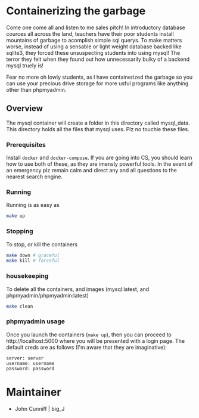 # Containerizing the garbage

Come one come all and listen to me sales pitch! In introductory database cources all across the land, teachers have their poor students install mountains of garbage to acomplish simple sql querys. To make matters worse, instead of using a sensable or light weight database backed like sqlite3, they forced these unsuspecting students into using mysql! The terror they felt when they found out how unnecessarily bulky of a backend mysql truely is!

Fear no more oh lowly students, as I have containerized the garbage so you can use your precious drive storage for more usful programs like anything other than phpmyadmin. 


## Overview
The mysql container will create a folder in this directory called mysql_data. This directory holds all the files that mysql uses. Plz no touchie these files. 

### Prerequisites
Install `docker` and `docker-compose`. If you are going into CS, you should learn how to use both of these, as they are imensly powerful tools. In the event of an emergency plz remain calm and direct any and all questions to the nearest search engine.

### Running
Running is as easy as 

```sh
make up
```

### Stopping
To stop, or kill the containers

```sh
make down # graceful 
make kill # forceful
```

### housekeeping
To delete all the containers, and images (mysql:latest, and phpmyadmin/phpmyadmin:latest)

```sh
make clean
```

### phpmyadmin usage 
Once you launch the containers (`make up`), then you can proceed to http://localhost:5000 where you will be presented with a login page. The default creds are as follows (I'm aware that they are imaginative):

```
server: server
username: username
password: password
```

# Maintainer
- John Cunniff | big_J


